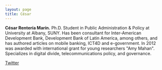```yaml
---
layout: page
title: César
---
```

**César Rentería Marín.** Ph.D. Student in Public Administration & Policy at University at Albany, SUNY. Has been consultant for Inter-American Development Bank, Development Bank of Latin America, among others, and has authored articles on mobile banking, ICT4D and e-government. In 2012 was awarded with international grant for young researchers "Amy Mahan". Specializes in digital divide, telecommunications policy, and governance.

[Twitter](https://twitter.com/crenteriama)

<!--stackedit_data:
eyJoaXN0b3J5IjpbMjk3NjEzMjU5LDEwNTExNjMzNiwxMDUxOT
EyMTRdfQ==
-->